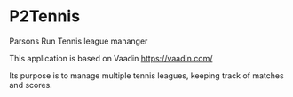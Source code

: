 # P2Tennis
Parsons Run Tennis league mananger

This application is based on Vaadin https://vaadin.com/

Its purpose is to manage multiple tennis leagues, keeping track of matches and scores.
